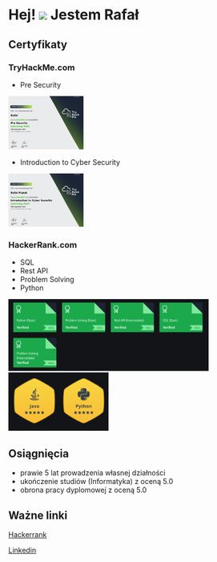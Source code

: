 Hej! ![](https://user-images.githubusercontent.com/18350557/176309783-0785949b-9127-417c-8b55-ab5a4333674e.gif) Jestem Rafał
======
## Certyfikaty
### TryHackMe.com
- Pre Security
<img src="https://github.com/DogNoise/DogNoise/blob/main/images/THM-SZ46Q5JIAS.png" alt="alt" style="width:150px;"/>

- Introduction to Cyber Security

<img src="https://github.com/DogNoise/DogNoise/blob/main/images/THM-JGH0NY7EMX.png" alt="alt" style="width:150px;"/>

### HackerRank.com
- SQL
- Rest API
- Problem Solving
- Python
<img src="https://github.com/DogNoise/DogNoise/blob/main/images/hr_certifications.png" alt="alt" style="width:400px;"/>
<img src="https://github.com/DogNoise/DogNoise/blob/main/images/hr_badges.png" alt="alt" style="width:200px;"/>

## Osiągnięcia 
- prawie 5 lat prowadzenia własnej działności
- ukończenie studiów (Informatyka) z oceną 5.0
- obrona pracy dyplomowej z oceną 5.0


## Ważne linki
[Hackerrank](https://www.hackerrank.com/profile/piatekrafa)

[Linkedin](https://www.linkedin.com/in/nojsudoggo/)




